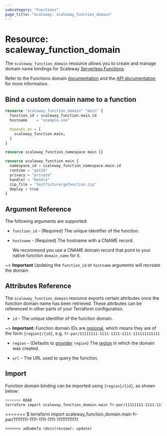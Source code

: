 ```yaml
---
subcategory: "Functions"
page_title: "Scaleway: scaleway_function_domain"
---
```


# Resource: scaleway_function_domain

The `scaleway_function_domain` resource allows you to create and manage domain name bindings for Scaleway [Serverless Functions](https://www.scaleway.com/en/docs/serverless/functions/).

Refer to the Functions domain [documentation](https://www.scaleway.com/en/docs/serverless/functions/how-to/add-a-custom-domain-name-to-a-function/) and the [API documentation](https://www.scaleway.com/en/developers/api/serverless-functions/#path-domains-list-all-domain-name-bindings) for more information.

## Bind a custom domain name to a function

```terraform
resource "scaleway_function_domain" "main" {
  function_id = scaleway_function.main.id
  hostname    = "example.com"

  depends_on = [
    scaleway_function.main,
  ]
}

resource scaleway_function_namespace main {}

resource scaleway_function main {
  namespace_id = scaleway_function_namespace.main.id
  runtime = "go118"
  privacy = "private"
  handler = "Handle"
  zip_file = "testfixture/gofunction.zip"
  deploy = true
}
```

## Argument Reference

The following arguments are supported:

- `function_id` - (Required) The unique identifier of the function.

- `hostname` - (Required) The hostname with a CNAME record.

  We recommend you use a CNAME domain record that point to your native function `domain_name` for it.

~> **Important** Updating the `function_id` or `hostname` arguments will recreate the domain.

## Attributes Reference

The `scaleway_function_domain` resource exports certain attributes once the function domain name has been retrieved. These attributes can be referenced in other parts of your Terraform configuration.

- `id` - The unique identifier of the function domain.

~> **Important:** Function domain IDs are [regional](../guides/regions_and_zones.md#resource-ids), which means they are of the form `{region}/{id}`, e.g. `fr-par/11111111-1111-1111-1111-111111111111`

- `region` - (Defaults to [provider](../index.md#region) `region`) The [region](../guides/regions_and_zones.md#regions) in which the domain was created.

- `url` - The URL used to query the function.

## Import

Function domain binding can be imported using `{region}/{id}`, as shown below:

```bash
<<<<<<< HEAD
terraform import scaleway_function_domain.main fr-par/11111111-1111-1111-1111-111111111111
```
=======
$ terraform import scaleway_function_domain.main fr-par/11111111-1111-1111-1111-111111111111
```
>>>>>>> adba6efa (docs(review): update)
